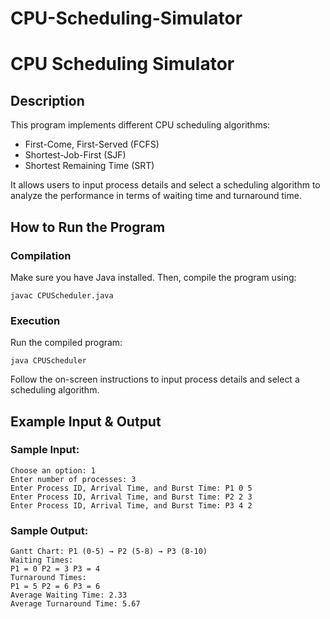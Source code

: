 # CPU-Scheduling-Simulator
# CPU Scheduling Simulator

## Description
This program implements different CPU scheduling algorithms:
- First-Come, First-Served (FCFS)
- Shortest-Job-First (SJF)
- Shortest Remaining Time (SRT)

It allows users to input process details and select a scheduling algorithm to analyze the performance in terms of waiting time and turnaround time.

## How to Run the Program

### Compilation
Make sure you have Java installed. Then, compile the program using:
```
javac CPUScheduler.java
```

### Execution
Run the compiled program:
```
java CPUScheduler
```

Follow the on-screen instructions to input process details and select a scheduling algorithm.

## Example Input & Output
### Sample Input:
```
Choose an option: 1
Enter number of processes: 3
Enter Process ID, Arrival Time, and Burst Time: P1 0 5
Enter Process ID, Arrival Time, and Burst Time: P2 2 3
Enter Process ID, Arrival Time, and Burst Time: P3 4 2
```

### Sample Output:
```
Gantt Chart: P1 (0-5) → P2 (5-8) → P3 (8-10)
Waiting Times:
P1 = 0 P2 = 3 P3 = 4
Turnaround Times:
P1 = 5 P2 = 6 P3 = 6
Average Waiting Time: 2.33
Average Turnaround Time: 5.67
```

